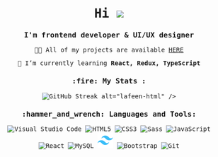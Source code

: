 <kbd>
<div align="center">
<h1>Hi <img src="https://media.giphy.com/media/hvRJCLFzcasrR4ia7z/giphy.gif" width="25px" style="background: transparent"/></h1>
  
<h3>I'm frontend developer & UI/UX designer</h3>

<p>👨‍💻 All of my projects are available <a href="https://github.com/lafeen-html?tab=repositories" target="_blank">HERE</a></p>
<p>🌱 I’m currently learning <strong>React, Redux, TypeScript</strong></p>

<h3>:fire: My Stats :</h3>
<p><img align="center" <a href="https://git.io/streak-stats"><img src="https://github-readme-streak-stats.herokuapp.com?user=lafeen-html" alt="GitHub Streak" /></a> alt="lafeen-html" /></p>

<h3>:hammer_and_wrench: Languages and Tools:</h3>

<img alt="Visual Studio Code" width="35px" src="https://cdn.jsdelivr.net/gh/devicons/devicon/icons/vscode/vscode-original.svg" />
<img alt="HTML5" width="35px" src="https://cdn.jsdelivr.net/gh/devicons/devicon/icons/html5/html5-original.svg" />
<img alt="CSS3" width="35px" src="https://cdn.jsdelivr.net/gh/devicons/devicon/icons/css3/css3-original.svg" />
<img alt="Sass" width="35px" src="https://cdn.jsdelivr.net/gh/devicons/devicon/icons/sass/sass-original.svg" />
<img alt="JavaScript" width="35px" src="https://cdn.jsdelivr.net/gh/devicons/devicon/icons/javascript/javascript-original.svg" />
<img alt="React" width="35px" src="https://cdn.jsdelivr.net/gh/devicons/devicon/icons/react/react-original.svg" />
<img alt="MySQL" width="35px" src="https://cdn.jsdelivr.net/gh/devicons/devicon/icons/mysql/mysql-original.svg" />
<img alt="Tailwind" width="35px" src="https://github.com/devicons/devicon/blob/v2.17.0/icons/tailwindcss/tailwindcss-original.svg" />
<img alt="Bootstrap" width="35px" src="https://cdn.jsdelivr.net/gh/devicons/devicon/icons/bootstrap/bootstrap-original-wordmark.svg" />
<img alt="Git" width="35px" src="https://cdn.jsdelivr.net/gh/devicons/devicon/icons/git/git-original.svg" />

<br/>
<br/>
<br/>
<br/>
<p align="right"><img src="https://komarev.com/ghpvc/?username=lafeen-html&style=flat-square&color=blue" alt=""/></p>

</div>
</kbd>
